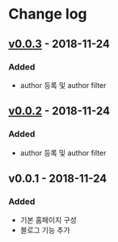 # Change log

## [v0.0.3](https://github.com/yogae/yogae.github.io/compare/v0.0.2...v0.0.3) - 2018-11-24

### Added
- author 등록 및 author filter

## [v0.0.2](https://github.com/yogae/yogae.github.io/compare/v0.0.1...v0.0.2) - 2018-11-24

### Added
- author 등록 및 author filter

## v0.0.1 - 2018-11-24

### Added
- 기본 홈페이지 구성
- 블로그 기능 추가